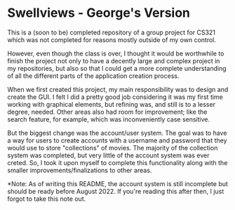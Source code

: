 # Swellviews - George's Version
This is a (soon to be) completed repository of a group project for CS321 which was not completed for reasons mostly outside of my own control. 

However, even though the class is over, I thought it would be worthwhile to finish the project not only to have a decently large and complex project in my repositories, but also so that I could get a more complete understanding of all the different parts of the application creation process.

When we first created this project, my main responsibility was to design and create the GUI. I felt I did a pretty good job considering it was my first time working with graphical elements, but refining was, and still is to a lesser degree, needed. 
Other areas also had room for improvement; like the search feature, for example, which was inconveniently case sensitive. 

But the biggest change was the account/user system. The goal was to have a way for users to create accounts with a username and password that they would use to store "collections" of movies. 
The majority of the collection system was completed, but very little of the account system was ever creted. 
So, I took it upon myself to complete this functionality along with the smaller improvements/finalizations to other areas. 

*Note: As of writing this README, the account system is still incomplete but should be ready before August 2022. If you're reading this after then, I just forgot to take this note out. 
